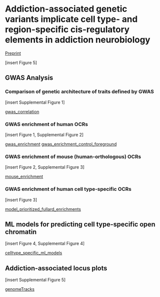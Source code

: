 # Addiction-associated genetic variants implicate cell type- and region-specific cis-regulatory elements in addiction neurobiology

[Preprint](https://www.biorxiv.org/content/10.1101/2020.09.29.318329v2)

[insert Figure 5]

## GWAS Analysis

### Comparison of genetic architecture of traits defined by GWAS 
[insert Supplemental Figure 1]

[gwas_correlation](https://github.com/pfenninglab/addiction_gwas_enrichment/tree/master/gwas_correlation)

### GWAS enrichment of human OCRs
[insert Figure 1, Supplemental Figure 2]

[gwas_enrichment](https://github.com/pfenninglab/addiction_gwas_enrichment/tree/master/gwas_enrichment)
[gwas_enrichment_control_foreground](https://github.com/pfenninglab/addiction_gwas_enrichment/tree/master/gwas_enrichment_control_foreground)

### GWAS enrichment of mouse (human-orthologous) OCRs
[insert Figure 2, Supplemental Figure 3]

[mouse_enrichment](https://github.com/pfenninglab/addiction_gwas_enrichment/tree/master/mouse_enrichment) 

### GWAS enrichment of human cell type-specific OCRs
[insert Figure 3]

[model_prioritized_fullard_enrichments](https://github.com/pfenninglab/addiction_gwas_enrichment/tree/master/model_prioritized_fullard_enrichments)

## ML models for predicting cell type-specific open chromatin
[insert Figure 4, Supplemental Figure 4]

[celltype_specific_ml_models](https://github.com/pfenninglab/addiction_gwas_enrichment/tree/master/celltype_specific_ml_models) 

## Addiction-associated locus plots
[insert Supplemental Figure 5]

[genomeTracks](https://github.com/pfenninglab/addiction_gwas_enrichment/tree/master/genomeTracks) 


